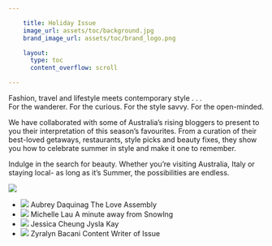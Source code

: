 ```yaml
---

    title: Holiday Issue
    image_url: assets/toc/background.jpg
    brand_image_url: assets/toc/brand_logo.png

    layout:
      type: toc
      content_overflow: scroll

---
```


Fashion, travel and lifestyle meets contemporary style . . .<br>
For the wanderer. For the curious. For the style savvy. For the open-minded.

We have collaborated with some of Australia’s rising bloggers to present to you their interpretation of this season’s favourites. From a curation of their best-loved getaways, restaurants, style picks and beauty fixes, they show you how to celebrate summer in style and make it one to remember.

Indulge in the search for beauty. Whether you’re visiting Australia, Italy or staying local- as long as it’s Summer, the possibilities are endless.

<p>
  <img src="/holiday/assets/toc/signature.png">
</p>

<ul class="contributors">
  <li>
    <img class="avatar" src="/holiday/assets/aubrey-avatar.png">
    <span>Aubrey Daquinag</span>
    <span class="description">The Love Assembly</span>
  </li>
  <li>
    <img class="avatar" src="/holiday/assets/michelle-avatar.png">
    <span>Michelle Lau</span>
    <span class="description">A minute away from Snowlng</span>
  </li>
  <li>
    <img class="avatar" src="/holiday/assets/jysla-avatar.png">
    <span>Jessica Cheung</span>
    <span class="description">Jysla Kay</span>
  </li>
  <li>
    <img class="avatar" src="/holiday/assets/zyra-avatar.png">
    <span>Zyralyn Bacani</span>
    <span class="description">Content Writer of Issue</span>
  </li>
</ul>
